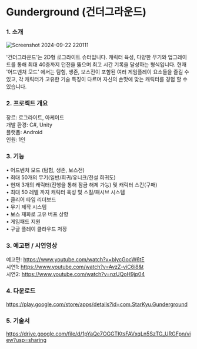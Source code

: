 # Gunderground (건더그라운드)

### **1. 소개**

![Screenshot 2024-09-22 220111](https://github.com/user-attachments/assets/cd902359-bbfb-4599-87c3-419410899769)


'건더그라운드'는 2D형 로그라이트 슈터입니다. 
캐릭터 육성, 다양한 무기와 업그레이드를 통해 최대 40층까지 던전을 뚫으며 최고 시간 기록을 달성하는 형식입니다. 
현재 '어드벤처 모드' 에서는 탐험, 생존, 보스전이 포함된 여러 게임플레이 요소들을 즐길 수 있고, 각 캐릭터가 고유한 기술 특징이 다르며 자신의 손맛에 맞는 캐릭터를 경험 할 수 있습니다.

### **2. 프로젝트 개요**

장르: 로그라이트, 아케이드 <br />
개발 환경: C#, Unity <br />
플랫폼: Android <br />
인원: 1인

### **3. 기능**

• 어드벤처 모드 (탐험, 생존, 보스전) <br />
• 최대 50개의 무기(일반/희귀/유니크/전설 희귀도) <br />
• 현재 3개의 캐릭터(진행을 통해 잠금 해제 가능) 및 캐릭터 스킨(구매) <br />
• 최대 50 레벨 까지 캐릭터 육성 및 스킬/패시브 시스템 <br />
• 클리어 타임 리더보드 <br />
• 무기 제작 시스템 <br />
• 보스 재화로 고유 버프 상향 <br />
• 게임패드 지원 <br />
• 구글 플레이 클라우드 저장 <br />

### **3. 예고편 / 시연영상**

예고편: https://www.youtube.com/watch?v=blycGocW6tE <br />
시연1: https://www.youtube.com/watch?v=AvzZ-viC6i8&t <br />
시연2: https://www.youtube.com/watch?v=nzUQoH9jp04

### **4. 다운로드**

https://play.google.com/store/apps/details?id=com.StarKyu.Gunderground

### **5. 기술서**

https://drive.google.com/file/d/1pYaQe7OGGTKtsFAVxqLn5SzTG_URGFpn/view?usp=sharing
